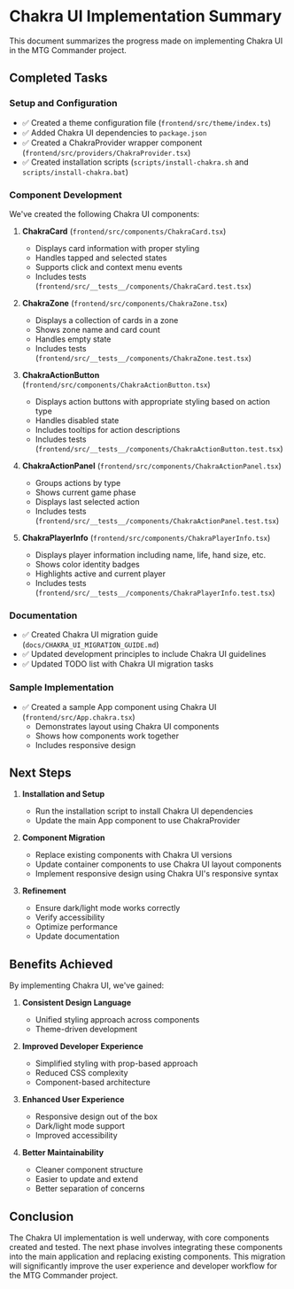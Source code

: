 # Chakra UI Implementation Summary

This document summarizes the progress made on implementing Chakra UI in the MTG Commander project.

## Completed Tasks

### Setup and Configuration

- ✅ Created a theme configuration file (`frontend/src/theme/index.ts`)
- ✅ Added Chakra UI dependencies to `package.json`
- ✅ Created a ChakraProvider wrapper component (`frontend/src/providers/ChakraProvider.tsx`)
- ✅ Created installation scripts (`scripts/install-chakra.sh` and `scripts/install-chakra.bat`)

### Component Development

We've created the following Chakra UI components:

1. **ChakraCard** (`frontend/src/components/ChakraCard.tsx`)
   - Displays card information with proper styling
   - Handles tapped and selected states
   - Supports click and context menu events
   - Includes tests (`frontend/src/__tests__/components/ChakraCard.test.tsx`)

2. **ChakraZone** (`frontend/src/components/ChakraZone.tsx`)
   - Displays a collection of cards in a zone
   - Shows zone name and card count
   - Handles empty state
   - Includes tests (`frontend/src/__tests__/components/ChakraZone.test.tsx`)

3. **ChakraActionButton** (`frontend/src/components/ChakraActionButton.tsx`)
   - Displays action buttons with appropriate styling based on action type
   - Handles disabled state
   - Includes tooltips for action descriptions
   - Includes tests (`frontend/src/__tests__/components/ChakraActionButton.test.tsx`)

4. **ChakraActionPanel** (`frontend/src/components/ChakraActionPanel.tsx`)
   - Groups actions by type
   - Shows current game phase
   - Displays last selected action
   - Includes tests (`frontend/src/__tests__/components/ChakraActionPanel.test.tsx`)

5. **ChakraPlayerInfo** (`frontend/src/components/ChakraPlayerInfo.tsx`)
   - Displays player information including name, life, hand size, etc.
   - Shows color identity badges
   - Highlights active and current player
   - Includes tests (`frontend/src/__tests__/components/ChakraPlayerInfo.test.tsx`)

### Documentation

- ✅ Created Chakra UI migration guide (`docs/CHAKRA_UI_MIGRATION_GUIDE.md`)
- ✅ Updated development principles to include Chakra UI guidelines
- ✅ Updated TODO list with Chakra UI migration tasks

### Sample Implementation

- ✅ Created a sample App component using Chakra UI (`frontend/src/App.chakra.tsx`)
  - Demonstrates layout using Chakra UI components
  - Shows how components work together
  - Includes responsive design

## Next Steps

1. **Installation and Setup**
   - Run the installation script to install Chakra UI dependencies
   - Update the main App component to use ChakraProvider

2. **Component Migration**
   - Replace existing components with Chakra UI versions
   - Update container components to use Chakra UI layout components
   - Implement responsive design using Chakra UI's responsive syntax

3. **Refinement**
   - Ensure dark/light mode works correctly
   - Verify accessibility
   - Optimize performance
   - Update documentation

## Benefits Achieved

By implementing Chakra UI, we've gained:

1. **Consistent Design Language**
   - Unified styling approach across components
   - Theme-driven development

2. **Improved Developer Experience**
   - Simplified styling with prop-based approach
   - Reduced CSS complexity
   - Component-based architecture

3. **Enhanced User Experience**
   - Responsive design out of the box
   - Dark/light mode support
   - Improved accessibility

4. **Better Maintainability**
   - Cleaner component structure
   - Easier to update and extend
   - Better separation of concerns

## Conclusion

The Chakra UI implementation is well underway, with core components created and tested. The next phase involves integrating these components into the main application and replacing existing components. This migration will significantly improve the user experience and developer workflow for the MTG Commander project. 